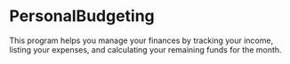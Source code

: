 # PersonalBudgeting
This program helps you manage your finances by tracking your income, listing your expenses, and calculating your remaining funds for the month.
